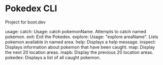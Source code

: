 # Pokedex CLI

Project for boot.dev

usage:
catch: Usage: catch pokemonName.  Attempts to catch named pokemon.
exit: Exit the Pokedex.
explore: Usage: "explore areaName". Lists pokemon available in named area.
help: Displays a help message.
inspect: Displays information about pokemon that have been caught.
map: Display the next 20 location areas.
mapb: Display the previous 20 location areas.
pokedex: Displays a list of all caught pokemon.
